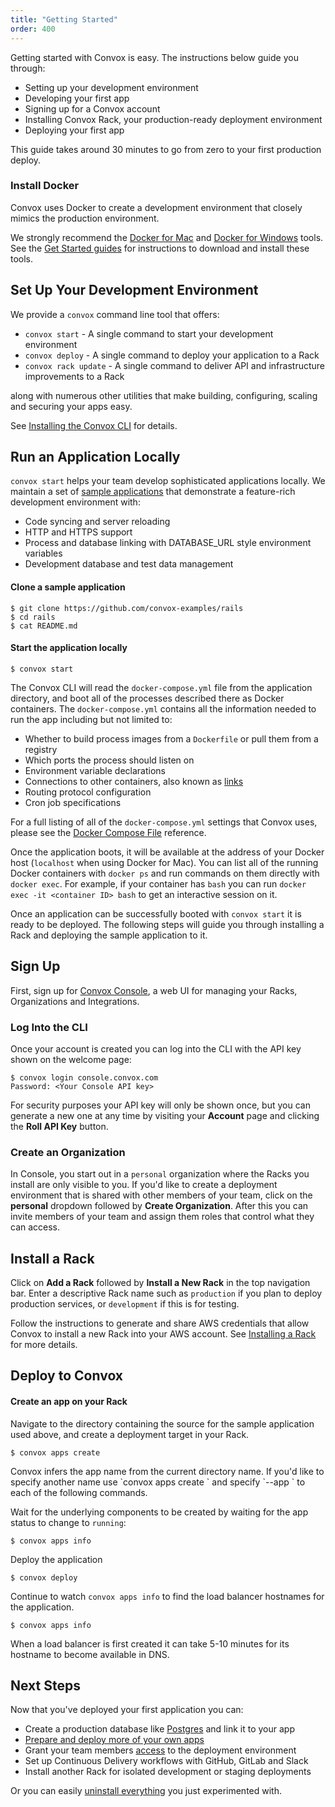 ```yaml
---
title: "Getting Started"
order: 400
---
```


Getting started with Convox is easy. The instructions below guide you through:

* Setting up your development environment
* Developing your first app
* Signing up for a Convox account
* Installing Convox Rack, your production-ready deployment environment
* Deploying your first app

This guide takes around 30 minutes to go from zero to your first production deploy.

### Install Docker

Convox uses Docker to create a development environment that closely mimics the production environment.

We strongly recommend the [Docker for Mac](https://docs.docker.com/docker-for-mac/) and [Docker for Windows](https://docs.docker.com/docker-for-windows/) tools. See the [Get Started guides](https://docs.docker.com/docker-for-mac/) for instructions to download and install these tools.

## Set Up Your Development Environment

We provide a `convox` command line tool that offers:

* `convox start` - A single command to start your development environment
* `convox deploy` - A single command to deploy your application to a Rack
* `convox rack update` - A single command to deliver API and infrastructure improvements to a Rack

along with numerous other utilities that make building, configuring, scaling and securing your apps easy.

See [Installing the Convox CLI](/docs/installation/) for details.

## Run an Application Locally

`convox start` helps your team develop sophisticated applications locally. We maintain a set of [sample applications](https://github.com/convox-examples) that demonstrate a feature-rich development environment with:

* Code syncing and server reloading
* HTTP and HTTPS support
* Process and database linking with DATABASE_URL style environment variables
* Development database and test data management

#### Clone a sample application

    $ git clone https://github.com/convox-examples/rails
    $ cd rails
    $ cat README.md

#### Start the application locally

    $ convox start

The Convox CLI will read the `docker-compose.yml` file from the application directory, and boot all of the processes described there as Docker containers. The `docker-compose.yml` contains all the information needed to run the app including but not limited to:

- Whether to build process images from a `Dockerfile` or pull them from a registry
- Which ports the process should listen on
- Environment variable declarations
- Connections to other containers, also known as [links]()
- Routing protocol configuration
- Cron job specifications

For a full listing of all of the `docker-compose.yml` settings that Convox uses, please see the [Docker Compose File](/docs/docker-compose-file) reference.

Once the application boots, it will be available at the address of your Docker host (`localhost` when using Docker for Mac). You can list all of the running Docker containers with `docker ps` and run commands on them directly with `docker exec`. For example, if your container has `bash` you can run `docker exec -it <container ID> bash` to get an interactive session on it.

Once an application can be successfully booted with `convox start` it is ready to be deployed. The following steps will guide you through installing a Rack and deploying the sample application to it.

## Sign Up

First, sign up for [Convox Console](https://console.convox.com/grid/signup), a web UI for managing your Racks, Organizations and Integrations.

### Log Into the CLI

Once your account is created you can log into the CLI with the API key shown on the welcome page:

    $ convox login console.convox.com
    Password: <Your Console API key>

For security purposes your API key will only be shown once, but you can generate a new one at any time by visiting your **Account** page and clicking the **Roll API Key** button.

### Create an Organization

In Console, you start out in a `personal` organization where the Racks you install are only visible to you. If you'd like to create a deployment environment that is shared with other members of your team, click on the **personal** dropdown followed by **Create Organization**. After this you can invite members of your team and assign them roles that control what they can access.

## Install a Rack

Click on **Add a Rack** followed by **Install a New Rack** in the top navigation bar. Enter a descriptive Rack name such as `production` if you plan to deploy production services, or `development` if this is for testing.

Follow the instructions to generate and share AWS credentials that allow Convox to install a new Rack into your AWS account. See [Installing a Rack](/docs/installing-a-rack) for more details.

## Deploy to Convox

#### Create an app on your Rack

Navigate to the directory containing the source for the sample application used above, and create a deployment target in your Rack.

    $ convox apps create

<div class="block-callout block-show-callout type-info" markdown="1">
Convox infers the app name from the current directory name. If you'd like to specify another name use `convox apps create <name>` and specify `--app <name>` to each of the following commands.
</div>
    
Wait for the underlying components to be created by waiting for the app status to change to `running`:

    $ convox apps info
    
Deploy the application

    $ convox deploy
    
Continue to watch `convox apps info` to find the load balancer hostnames for the application.

    $ convox apps info
    
<div class="block-callout block-show-callout type-info" markdown="1">
When a load balancer is first created it can take 5-10 minutes for its hostname to become available in DNS.
</div>

## Next Steps

Now that you've deployed your first application you can:

* Create a production database like [Postgres](/docs/postgresql/) and link it to your app
* [Prepare and deploy more of your own apps](/docs/preparing-an-application/)
* Grant your team members [access](/docs/access-control) to the deployment environment
* Set up Continuous Delivery workflows with GitHub, GitLab and Slack
* Install another Rack for isolated development or staging deployments

Or you can easily [uninstall everything](/docs/uninstalling-convox/) you just experimented with.
